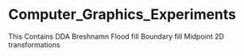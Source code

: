 # Computer_Graphics_Experiments
 This Contains 
 DDA
 Breshnamn
 Flood fill
 Boundary fill
 Midpoint
 2D transformations
